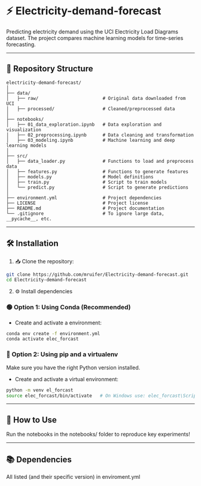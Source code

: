 # ⚡ Electricity-demand-forecast
Predicting electricity demand using the UCI Electricity Load Diagrams dataset.
The project compares machine learning models for time-series forecasting.

---

## 📁 Repository Structure
```
electricity-demand-forecast/
│
├── data/
│   ├── raw/                        # Original data downloaded from UCI
│   ├── processed/                  # Cleaned/preprocessed data
│
├── notebooks/
│   ├── 01_data_exploration.ipynb   # Data exploration and visualization
│   ├── 02_preprocessing.ipynb      # Data cleaning and transformation
│   ├── 03_modeling.ipynb           # Machine learning and deep learning models
│
├── src/
│   ├── data_loader.py              # Functions to load and preprocess data
│   ├── features.py                 # Functions to generate features
│   ├── models.py                   # Model definitions
│   ├── train.py                    # Script to train models
│   └── predict.py                  # Script to generate predictions
│
├── environment.yml                 # Project dependencies
├── LICENSE                         # Project license
├── README.md                       # Project documentation
└── .gitignore                      # To ignore large data, __pycache__, etc.

```

---

## 🛠️ Installation

1. 📥 Clone the repository:
```bash
git clone https://github.com/mruifer/Electricity-demand-forecast.git
cd Electricity-demand-forecast
```

2. ⚙️ Install dependencies
### 🟢 Option 1: Using Conda (Recommended)
- Create and activate a environment:
```bash
conda env create -f environment.yml
conda activate elec_forcast
```
### 🔵 Option 2: Using pip and a virtualenv
Make sure you have the right Python version installed.

- Create and activate a virtual environment:
```bash
python -m venv el_forcast
source elec_forcast/bin/activate   # On Windows use: elec_forcast\Scripts\activate
```

---

## 🚀 How to Use
Run the notebooks in the notebooks/ folder to reproduce key experiments!

---

## 📚 Dependencies
All listed (and their specific version) in enviroment.yml
